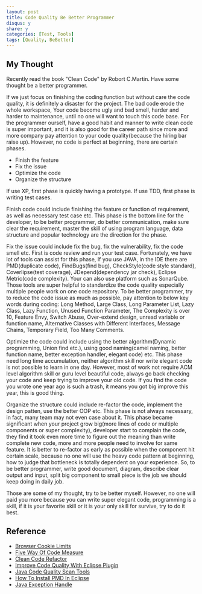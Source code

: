 ```yaml
---
layout: post
title: Code Quality Be Better Programmer 
disqus: y
share: y
categories: [Test, Tools]
tags: [Quality, BeBetter]
---
```


My Thought
----------
Recently read the book "Clean Code" by Robort C.Martin. Have some thought be a better programmer.

If we just focus on finishing the coding function but without care the code quality, it is definitely a disaster for the project. The bad code erode the whole workspace, Your code become ugly and bad smell, harder and harder to maintenance, until no one will want to touch this code base. 
For the programmer ourself, have a good habit and manner to write clean code is super important, and it is also good for the career path since more and more company pay attention to your code quality(because the hiring bar raise up). However, no code is perfect at beginning, there are certain phases.

+ Finish the feature
+ Fix the issue
+ Optimize the code
+ Organize the structure

If use XP, first phase is quickly having a prototype. 
If use TDD, first phase is writing test cases.

Finish code could include finishing the feature or function of requirement, as well as necessary test case etc. This phase is the bottom line for the developer, to be better programmer, do better communication, make sure clear the requirement, master the skill of using program language, data structure and popular technology are the direction for the phase.

Fix the issue could include fix the bug, fix the vulnerability, fix the code smell etc. First is code review and run your test case. Fortunately, we have lot of tools can assist for this phase, If you use JAVA, in the IDE there are PMD(duplicate code), FindBugs(find bug), CheckStyle(code style standard), Coverlipse(test coverage), JDepend(dependency jar check), Eclipse Metric(code complexity). Your can also use platform such as SonarQube. Those tools are super helpful to standardize the code quality especially multiple people work on one code repository. To be better programmer, try to reduce the code issue as much as possible, pay attention to below key words during coding: Long Method, Large Class, Long Parameter List, Lazy Class, Lazy Function, Unused Function Parameter, The Complexity is over 10, Feature Envy, Switch Abuse, Over-extend design, unread variable or function name, Alternative Classes with Different Interfaces, Message Chains, Temporary Field, Too Many Comments.

Optimize the code could include using the better algorithm(Dynamic programming, Union find etc.), using good naming(camel naming, better function name, better exception handler, elegant code) etc. This phase need long time accumulation, neither algorithm skill nor write elegant code is not possible to learn in one day. However, most of work not require ACM level algorithm skill or guru level beautiful code, always go back checking your code and keep trying to improve your old code. If you find the code you wrote one year ago is such a trash, it means you got big improve this year, this is good thing.

Organize the structure could include re-factor the code, implement the design patten, use the better OOP etc. This phase is not always necessary, in fact, many team may not even case about it. This phase became significant when your project grow big(more lines of code or multiple components or super complexity), developer start to complain the code, they find it took even more time to figure out the meaning than write complete new code, more and more people need to involve for same feature. It is better to re-factor as early as possible when the component hit certain scale, because no one will use the heavy code pattern at beginning, how to judge that bottleneck is totally dependent on your experience. So, to be better programmer, write good document, diagram, describe clear output and input, split big component to small piece is the job we should keep doing in daily job.

Those are some of my thought, try to be better myself. However, no one will paid you more because you can write super elegant code, programming is a skill, if it is your favorite skill or it is your only skill for survive, try to do it best.


Reference
----------
* [Browser Cookie Limits](http://browsercookielimits.squawky.net/)
* [Five Way Of Code Measure](https://blog.csdn.net/Guofengpu/article/details/52182124)
* [Clean Code Refactor](http://www.infoq.com/cn/articles/clean-code-refactor)
* [Improve Code Quality With Eclipse Plugin](https://www.ibm.com/developerworks/cn/java/j-ap01117/index.html)
* [Java Code Quality Scan Tools](https://blog.csdn.net/Guofengpu/article/details/52182124)
* [How To Install PMD In Eclipse](https://blog.csdn.net/lewky_liu/article/details/79735936)
* [Java Exception Handle](https://www.sojson.com/blog/251.html)